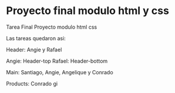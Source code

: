 # Proyecto final modulo html y css
Tarea Final
Proyecto modulo html css 

Las tareas quedaron asi: 

Header: 
Angie y Rafael

Angie: Header-top
Rafael: Header-bottom

Main:
Santiago, Angie, Angelique y Conrado

Products: Conrado
gi

